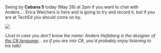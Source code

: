 Swing by **Cabana 5** today (May 26) at 2pm if you want to chat with Anders.... Erica Weichers is here and is going to try and record it, but if you are at TechEd you should come on by.

<img src="http://www.duncanmackenzie.net/images/anders_thumb.jpg" border="0" />

_(Just in case you don't know the name: Anders Hejlsberg is the designer of_ [_the C# language_](http://msdn.microsoft.com/vcsharp/language)_... so if you are into C#, you'd probably enjoy listening to his talk)_

